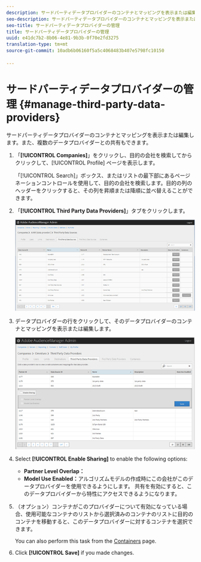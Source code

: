 ```yaml
---
description: サードパーティデータプロバイダーのコンテナとマッピングを表示または編集します。また、複数のデータプロバイダーとの共有もできます。
seo-description: サードパーティデータプロバイダーのコンテナとマッピングを表示または編集します。また、複数のデータプロバイダーとの共有もできます。
seo-title: サードパーティデータプロバイダーの管理
title: サードパーティデータプロバイダーの管理
uuid: e41dc7b2-8b06-4e81-9b3b-0f70e2fd3275
translation-type: tm+mt
source-git-commit: 10adb6b06160f5a5c4068483b407e5798fc10150

---
```



# サードパーティデータプロバイダーの管理 {#manage-third-party-data-providers}

サードパーティデータプロバイダーのコンテナとマッピングを表示または編集します。また、複数のデータプロバイダーとの共有もできます。

1. 「**[!UICONTROL Companies]**」をクリックし、目的の会社を検索してからクリックして、[!UICONTROL Profile] ページを表示します。

   「[!UICONTROL Search]」ボックス、またはリストの最下部にあるページネーションコントロールを使用して、目的の会社を検索します。目的の列のヘッダーをクリックすると、その列を昇順または降順に並べ替えることができます。
1. 「**[!UICONTROL Third Party Data Providers]**」タブをクリックします。

   ![](assets/third_party_providers.png)

1. データプロバイダーの行をクリックして、そのデータプロバイダーのコンテナとマッピングを表示または編集します。

   ![手順の結果](assets/third_party_providers_edit.png)

1. Select **[!UICONTROL Enable Sharing]** to enable the following options:

   * **Partner Level Overlap：**
   * **Model Use Enabled：**&#x200B;アルゴリズムモデルの作成時にこの会社がこのデータプロバイダーを使用できるようにします。
   共有を有効にすると、このデータプロバイダーから特性にアクセスできるようになります。

1. （オプション）コンテナがこのプロバイダーについて有効になっている場合、使用可能なコンテナのリストから選択済みのコンテナのリストに目的のコンテナを移動すると、このデータプロバイダーに対するコンテナを選択できます。

   You can also perform this task from the [Containers](../companies/admin-manage-containers.md#task_61DB5CEECC5049DD8D059C642AC3F967) page.
1. Click **[!UICONTROL Save]** if you made changes.